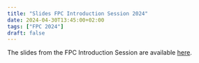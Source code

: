 ```yaml
---
title: "Slides FPC Introduction Session 2024"
date: 2024-04-30T13:45:00+02:00
tags: ["FPC 2024"]
draft: false
---
```

The slides from the FPC Introduction Session are available [here](/training/fpc24/fpc-intro.pdf).